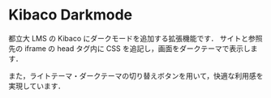 # Kibaco Darkmode

都立大 LMS の Kibaco にダークモードを追加する拡張機能です．
サイトと参照先の iframe の head タグ内に CSS を追記し，画面をダークテーマで表示します．

また，ライトテーマ・ダークテーマの切り替えボタンを用いて，快適な利用感を実現しています．
